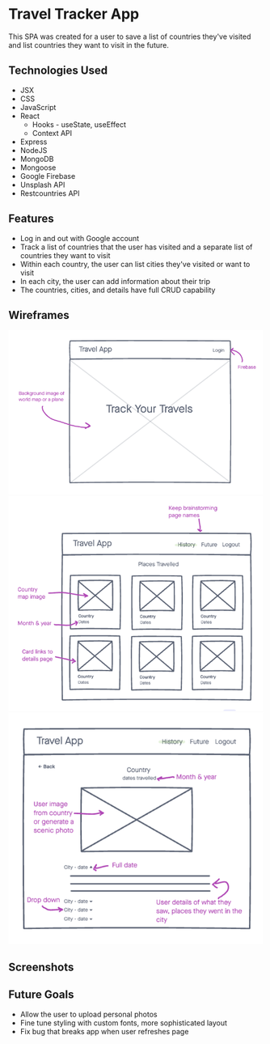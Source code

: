 # Travel Tracker App
This SPA was created for a user to save a list of countries they've visited and list countries they want to visit in the future. 

## Technologies Used
* JSX
* CSS
* JavaScript
* React
    * Hooks - useState, useEffect
    * Context API
* Express
* NodeJS
* MongoDB
* Mongoose
* Google Firebase
* Unsplash API
* Restcountries API

## Features
* Log in and out with Google account
* Track a list of countries that the user has visited and a separate list of countries they want to visit
* Within each country, the user can list cities they've visited or want to visit
* In each city, the user can add information about their trip
* The countries, cities, and details have full CRUD capability

## Wireframes
![Wireframe showing home page](./src/img/wireframe-homepage.png)
![Wireframe showing list of countries](./src/img/wireframe-countrygrid.png)
![Wireframe showing country details](./src/img/wireframe-countrydetails.png)

## Screenshots

## Future Goals
* Allow the user to upload personal photos
* Fine tune styling with custom fonts, more sophisticated layout
* Fix bug that breaks app when user refreshes page
